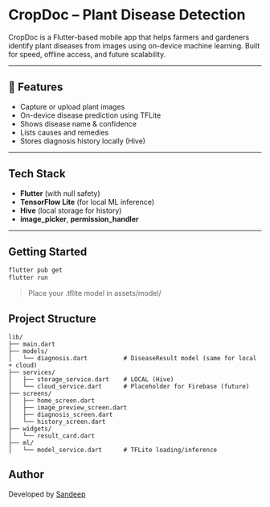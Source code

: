 #  CropDoc – Plant Disease Detection

CropDoc is a Flutter-based mobile app that helps farmers and gardeners identify plant diseases from images using on-device machine learning. Built for speed, offline access, and future scalability.

---

## 🔧 Features

-  Capture or upload plant images
-  On-device disease prediction using TFLite
-  Shows disease name & confidence
-  Lists causes and remedies
-  Stores diagnosis history locally (Hive)

---

##  Tech Stack

- **Flutter** (with null safety)
- **TensorFlow Lite** (for local ML inference)
- **Hive** (local storage for history)
- **image_picker**, **permission_handler**

---

##  Getting Started

```bash
flutter pub get
flutter run
```
> Place your .tflite model in assets/model/

##  Project Structure
```
lib/
├── main.dart
├── models/
│   └── diagnosis.dart          # DiseaseResult model (same for local + cloud)
├── services/
│   ├── storage_service.dart    # LOCAL (Hive)
│   └── cloud_service.dart      # Placeholder for Firebase (future)
├── screens/
│   ├── home_screen.dart
│   ├── image_preview_screen.dart
│   ├── diagnosis_screen.dart
│   └── history_screen.dart
├── widgets/
│   └── result_card.dart
├── ml/
│   └── model_service.dart      # TFLite loading/inference
```

##  Author

Developed by [Sandeep](https://github.com/devwithgroot)

